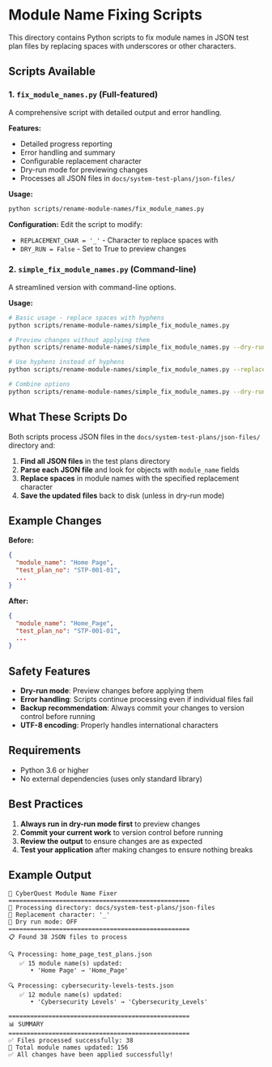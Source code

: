 # Module Name Fixing Scripts

This directory contains Python scripts to fix module names in JSON test plan files by replacing spaces with underscores or other characters.

## Scripts Available

### 1. `fix_module_names.py` (Full-featured)
A comprehensive script with detailed output and error handling.

**Features:**
- Detailed progress reporting
- Error handling and summary
- Configurable replacement character
- Dry-run mode for previewing changes
- Processes all JSON files in `docs/system-test-plans/json-files/`

**Usage:**
```bash
python scripts/rename-module-names/fix_module_names.py
```

**Configuration:**
Edit the script to modify:
- `REPLACEMENT_CHAR = '_'` - Character to replace spaces with
- `DRY_RUN = False` - Set to True to preview changes

### 2. `simple_fix_module_names.py` (Command-line)
A streamlined version with command-line options.

**Usage:**
```bash
# Basic usage - replace spaces with hyphens
python scripts/rename-module-names/simple_fix_module_names.py

# Preview changes without applying them
python scripts/rename-module-names/simple_fix_module_names.py --dry-run

# Use hyphens instead of hyphens
python scripts/rename-module-names/simple_fix_module_names.py --replacement-char "-"

# Combine options
python scripts/rename-module-names/simple_fix_module_names.py --dry-run --replacement-char "-"
```

## What These Scripts Do

Both scripts process JSON files in the `docs/system-test-plans/json-files/` directory and:

1. **Find all JSON files** in the test plans directory
2. **Parse each JSON file** and look for objects with `module_name` fields
3. **Replace spaces** in module names with the specified replacement character
4. **Save the updated files** back to disk (unless in dry-run mode)

## Example Changes

**Before:**
```json
{
  "module_name": "Home Page",
  "test_plan_no": "STP-001-01",
  ...
}
```

**After:**
```json
{
  "module_name": "Home_Page",
  "test_plan_no": "STP-001-01",
  ...
}
```

## Safety Features

- **Dry-run mode**: Preview changes before applying them
- **Error handling**: Scripts continue processing even if individual files fail
- **Backup recommendation**: Always commit your changes to version control before running
- **UTF-8 encoding**: Properly handles international characters

## Requirements

- Python 3.6 or higher
- No external dependencies (uses only standard library)

## Best Practices

1. **Always run in dry-run mode first** to preview changes
2. **Commit your current work** to version control before running
3. **Review the output** to ensure changes are as expected
4. **Test your application** after making changes to ensure nothing breaks

## Example Output

```
🔧 CyberQuest Module Name Fixer
==================================================
📁 Processing directory: docs/system-test-plans/json-files
🔄 Replacement character: '_'
🧪 Dry run mode: OFF
==================================================
📋 Found 38 JSON files to process

🔍 Processing: home_page_test_plans.json
   ✅ 15 module name(s) updated:
      • 'Home Page' → 'Home_Page'

🔍 Processing: cybersecurity-levels-tests.json
   ✅ 12 module name(s) updated:
      • 'Cybersecurity Levels' → 'Cybersecurity_Levels'

==================================================
📊 SUMMARY
==================================================
✅ Files processed successfully: 38
🔄 Total module names updated: 156
✅ All changes have been applied successfully!
```
